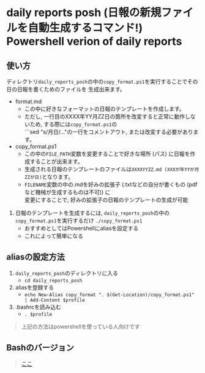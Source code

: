 # daily reports posh (日報の新規ファイルを自動生成するコマンド!)<br/>Powershell verion of daily reports

## 使い方
ディレクトリ```daily_reports_posh```の中の```copy_format.ps1```を実行することでその日の日報を書くためのファイルを
生成出来ます。
- format.md
    - この中に好きなフォーマットの日報のテンプレートを作成します。
    - ただし, 一行目のXXXX年YY月ZZ日の箇所を改変すると正常に動作しないため, する際には```copy_format.ps1```の<br/>```sed "s/月日/..."の一行をコメントアウト, または改変する必要があります。
- copy_format.ps1
    - この中の```FILE_PATH```変数を変更することで好きな場所 (パス) に日報を作成することが出来ます。
    - 生成される日報のテンプレートのファイルは```XXXXYYZZ.md (XXXが年YYが月ZZが日)```となります。
    - ```FILENAME```変数の中の.mdを好みの拡張子 (.txtなどの自分が書くもの (pdfなど機械が生成するものは不可)) に<br/>変更にすることで, 好みの拡張子の日報のテンプレートの生成が可能
1. 日報のテンプレートを生成するには, ```daily_reports_posh```の中の```copy_format.ps1```を実行するだけ
```./copy_format.ps1```
    - おすすめとしてはPowershellにaliasを設定する
    - これによって簡単になる

## aliasの設定方法
1. ```daily_reports_posh```のディレクトリに入る
    - ```cd daily_reports_posh```
2. aliasを登録する
    - ```echo New-Alias copy_format ". $(Get-Location)/copy_format.ps1" | Add-Content $profile```
3. .bashrcを読み込む
    - ```. $profile```
> 上記の方法はpowershellを使っている人向けです

## Bashのバージョン
> [ここ](https://github.com/bonohub13/daily_report)

